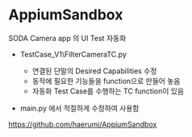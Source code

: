 # AppiumSandbox
SODA Camera app 의 UI Test 자동화

- TestCase_V1\FilterCameraTC.py
  - 연결된 단말의 Desired Capabilities 수정
  - 동작에 필요한 기능들을 function으로 만들어 놓음
  - 자동화 Test Case를 수행하는 TC function이 있음
  
- main.py 에서 적절하게 수정하여 사용함

https://github.com/haerumi/AppiumSandbox
